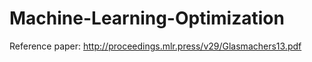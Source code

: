 # Machine-Learning-Optimization

Reference paper: http://proceedings.mlr.press/v29/Glasmachers13.pdf
